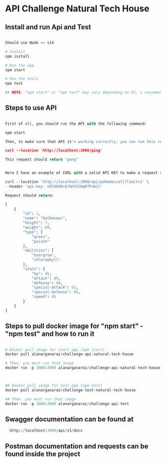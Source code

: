 # API Challenge Natural Tech House

## Install and run Api and Test

```python

Should use Node >= v14

# Install
npm install

# Run the app
npm start

# Run the tests
npm test

## NOTE: "npm start" or "npm test" may vary depending on OS, i recommend use DOCKER to run app or test

```

## Steps to use API

```python

First of all, you should run the API with the following command:

npm start

Then, to make sure that API it's working correctly, you can run this request

curl --location 'http://localhost:3000/ping'

This request should return "pong"


Here I have an example of CURL with a valid API KEY to make a request successfully.

curl --location 'http://localhost:3000/api/pokemon/all?limit=1' \
--header 'api-key: nE5X9dKc8JbH3Y2WqRfPzA1t'

Request should return:

[
    {
        "id": 1,
        "name": "bulbasaur",
        "height": 7,
        "weight": 69,
        "type": [
            "grass",
            "poison"
        ],
        "abilities": [
            "overgrow",
            "chlorophyll"
        ],
        "stats": {
            "hp": 45,
            "attack": 49,
            "defense": 49,
            "special-attack": 65,
            "special-defense": 65,
            "speed": 45
        }
    }
]

```


## Steps to pull docker image for "npm start" - "npm test" and how to run it
```python

# Docker pull image for start app (npm start)
docker pull alanarganaraz/challenge-api-natural-tech-house

# Then, you must run that image
docker run -p 3000:3000 alanarganaraz/challenge-api-natural-tech-house



## Docker pull image for test app (npm test)
docker pull alanarganaraz/challenge-test-natural-tech-house

## Then, you must run that image
docker run -p 3000:3000 alanarganaraz/challenge-api-test

```

## Swagger documentation can be found at

```python
  http://localhost:3000/api/v1/docs
```

## Postman documentation and requests can be found inside the project

